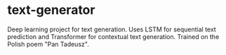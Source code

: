 # text-generator
Deep learning project for text generation. Uses LSTM for sequential text prediction and Transformer for contextual text generation. Trained on the Polish poem "Pan Tadeusz".
